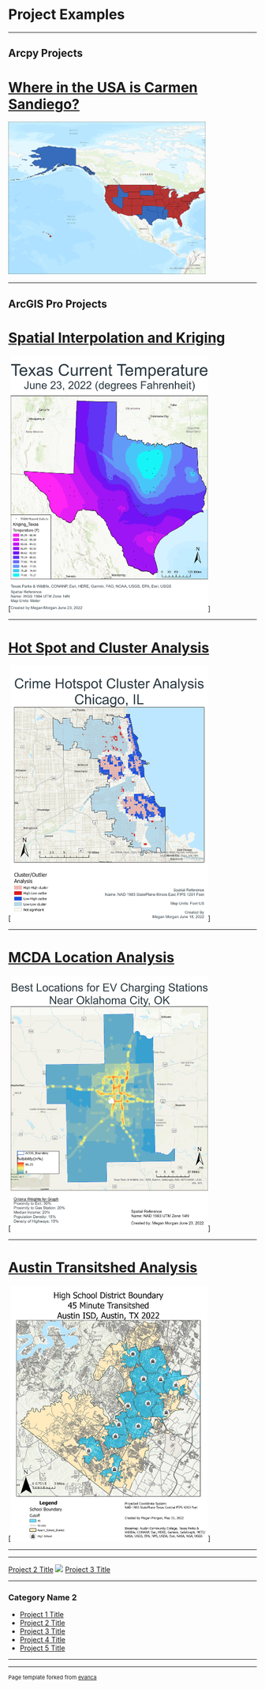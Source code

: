 # Project Examples

---

## Arcpy Projects 

# [Where in the USA is Carmen Sandiego?](/pdf/CarmenSandiego.pdf)
[<img src="images/Carmen Sandiego Example.jpg?raw=true"
     alt="Example of one level of game play of Python Programming Project."
     width="400">](/pdf/CarmenSandiegoProjectProposal.pdf)

---

## ArcGIS Pro Projects 

# [Spatial Interpolation and Kriging](/pdf/MMorgan_GIS5253-999_AssignmentVI.pdf)
[<img src="images/Kring_Texas.jpg?raw=true"
     alt="Project identifying spatial interprolation of the state of Texas."
     width="400">]

---

# [Hot Spot and Cluster Analysis](/pdf/MMorgan_GIS5253-999_AssignmentV.pdf)
[<img src="images/Cluster.jpg?raw=true"
     alt="Crime Cluster Analysis of Chicago, IL."
     width="400">]

---

# [MCDA Location Analysis](/pdf/MMorgan_GIS5253-999_AssignmentIV_Redo.pdf)
[<img src="images/Redo Map.jpg?raw=true"
     alt="Site Suitability for EV charging stations in Norman, OK."
     width="400">]

---

# [Austin Transitshed Analysis](/pdf/MMorgan_GIS5253-999_AssignmentII_Redo.pdf)
[<img src="images/HighSchool.jpg?raw=true"
     alt="Transitshed analysis of school bus routes in Austin, TX."
     width="400">]

---
---
[Project 2 Title](/sample_page)
<img src="images/dummy_thumbnail.jpg?raw=true"/>
[Project 3 Title](http://example.com/)

---

### Category Name 2

- [Project 1 Title](http://example.com/)
- [Project 2 Title](http://example.com/)
- [Project 3 Title](http://example.com/)
- [Project 4 Title](http://example.com/)
- [Project 5 Title](http://example.com/)

---




---
<p style="font-size:11px">Page template forked from <a href="https://github.com/evanca/quick-portfolio">evanca</a></p>
<!-- Remove above link if you don't want to attibute -->
